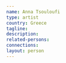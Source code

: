 ```yaml
---
name: Anna Tsouloufi
type: artist
country: Greece
tagline:
description:
related-persons:
connections:
layout: person
---
```

